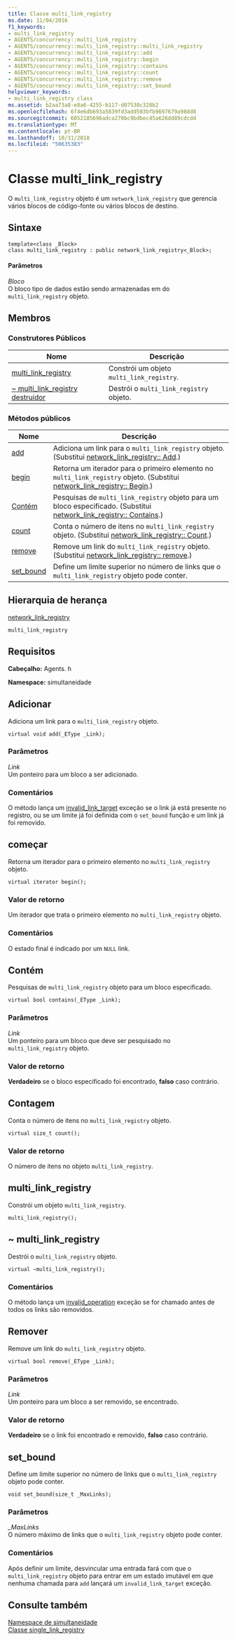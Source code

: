 ```yaml
---
title: Classe multi_link_registry
ms.date: 11/04/2016
f1_keywords:
- multi_link_registry
- AGENTS/concurrency::multi_link_registry
- AGENTS/concurrency::multi_link_registry::multi_link_registry
- AGENTS/concurrency::multi_link_registry::add
- AGENTS/concurrency::multi_link_registry::begin
- AGENTS/concurrency::multi_link_registry::contains
- AGENTS/concurrency::multi_link_registry::count
- AGENTS/concurrency::multi_link_registry::remove
- AGENTS/concurrency::multi_link_registry::set_bound
helpviewer_keywords:
- multi_link_registry class
ms.assetid: b2aa73a8-e8a6-4255-b117-d07530c328b2
ms.openlocfilehash: 6f4e6db693a5839fd3add503bfb9697679a98dd8
ms.sourcegitcommit: 6052185696adca270bc9bdbec45a626dd89cdcdd
ms.translationtype: MT
ms.contentlocale: pt-BR
ms.lasthandoff: 10/31/2018
ms.locfileid: "50635383"
---
```

# <a name="multilinkregistry-class"></a>Classe multi_link_registry

O `multi_link_registry` objeto é um `network_link_registry` que gerencia vários blocos de código-fonte ou vários blocos de destino.

## <a name="syntax"></a>Sintaxe

```
template<class _Block>
class multi_link_registry : public network_link_registry<_Block>;
```

#### <a name="parameters"></a>Parâmetros

*Bloco*<br/>
O bloco tipo de dados estão sendo armazenadas em do `multi_link_registry` objeto.

## <a name="members"></a>Membros

### <a name="public-constructors"></a>Construtores Públicos

|Nome|Descrição|
|----------|-----------------|
|[multi_link_registry](#ctor)|Constrói um objeto `multi_link_registry`.|
|[~ multi_link_registry destruidor](#dtor)|Destrói o `multi_link_registry` objeto.|

### <a name="public-methods"></a>Métodos públicos

|Nome|Descrição|
|----------|-----------------|
|[add](#add)|Adiciona um link para o `multi_link_registry` objeto. (Substitui [network_link_registry:: Add](network-link-registry-class.md#add).)|
|[begin](#begin)|Retorna um iterador para o primeiro elemento no `multi_link_registry` objeto. (Substitui [network_link_registry:: Begin](network-link-registry-class.md#begin).)|
|[Contém](#contains)|Pesquisas de `multi_link_registry` objeto para um bloco especificado. (Substitui [network_link_registry:: Contains](network-link-registry-class.md#contains).)|
|[count](#count)|Conta o número de itens no `multi_link_registry` objeto. (Substitui [network_link_registry:: Count](network-link-registry-class.md#count).)|
|[remove](#remove)|Remove um link do `multi_link_registry` objeto. (Substitui [network_link_registry:: remove](network-link-registry-class.md#remove).)|
|[set_bound](#set_bound)|Define um limite superior no número de links que o `multi_link_registry` objeto pode conter.|

## <a name="inheritance-hierarchy"></a>Hierarquia de herança

[network_link_registry](network-link-registry-class.md)

`multi_link_registry`

## <a name="requirements"></a>Requisitos

**Cabeçalho:** Agents. h

**Namespace:** simultaneidade

##  <a name="add"></a> Adicionar

Adiciona um link para o `multi_link_registry` objeto.

```
virtual void add(_EType _Link);
```

### <a name="parameters"></a>Parâmetros

*Link*<br/>
Um ponteiro para um bloco a ser adicionado.

### <a name="remarks"></a>Comentários

O método lança um [invalid_link_target](invalid-link-target-class.md) exceção se o link já está presente no registro, ou se um limite já foi definida com o `set_bound` função e um link já foi removido.

##  <a name="begin"></a> começar

Retorna um iterador para o primeiro elemento no `multi_link_registry` objeto.

```
virtual iterator begin();
```

### <a name="return-value"></a>Valor de retorno

Um iterador que trata o primeiro elemento no `multi_link_registry` objeto.

### <a name="remarks"></a>Comentários

O estado final é indicado por um `NULL` link.

##  <a name="contains"></a> Contém

Pesquisas de `multi_link_registry` objeto para um bloco especificado.

```
virtual bool contains(_EType _Link);
```

### <a name="parameters"></a>Parâmetros

*Link*<br/>
Um ponteiro para um bloco que deve ser pesquisado no `multi_link_registry` objeto.

### <a name="return-value"></a>Valor de retorno

**Verdadeiro** se o bloco especificado foi encontrado, **falso** caso contrário.

##  <a name="count"></a> Contagem

Conta o número de itens no `multi_link_registry` objeto.

```
virtual size_t count();
```

### <a name="return-value"></a>Valor de retorno

O número de itens no objeto `multi_link_registry`.

##  <a name="ctor"></a> multi_link_registry

Constrói um objeto `multi_link_registry`.

```
multi_link_registry();
```

##  <a name="dtor"></a> ~ multi_link_registry

Destrói o `multi_link_registry` objeto.

```
virtual ~multi_link_registry();
```

### <a name="remarks"></a>Comentários

O método lança um [invalid_operation](invalid-operation-class.md) exceção se for chamado antes de todos os links são removidos.

##  <a name="remove"></a> Remover

Remove um link do `multi_link_registry` objeto.

```
virtual bool remove(_EType _Link);
```

### <a name="parameters"></a>Parâmetros

*Link*<br/>
Um ponteiro para um bloco a ser removido, se encontrado.

### <a name="return-value"></a>Valor de retorno

**Verdadeiro** se o link foi encontrado e removido, **falso** caso contrário.

##  <a name="set_bound"></a> set_bound

Define um limite superior no número de links que o `multi_link_registry` objeto pode conter.

```
void set_bound(size_t _MaxLinks);
```

### <a name="parameters"></a>Parâmetros

*_MaxLinks*<br/>
O número máximo de links que o `multi_link_registry` objeto pode conter.

### <a name="remarks"></a>Comentários

Após definir um limite, desvincular uma entrada fará com que o `multi_link_registry` objeto para entrar em um estado imutável em que nenhuma chamada para `add` lançará um `invalid_link_target` exceção.

## <a name="see-also"></a>Consulte também

[Namespace de simultaneidade](concurrency-namespace.md)<br/>
[Classe single_link_registry](single-link-registry-class.md)
